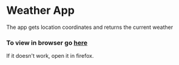 # Weather App

The app gets location coordinates and returns the current weather

### To view in browser go [here](https://htmlpreview.github.io/?https://github.com/gerak1925/local_weather/blob/master/index.html)
If it doesn't work, open it in firefox.